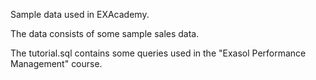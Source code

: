 Sample data used in EXAcademy.   

The data consists of some sample sales data.

The tutorial.sql contains some queries used 
in the "Exasol Performance Management" course.
